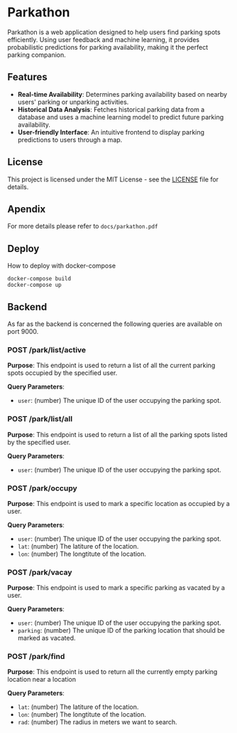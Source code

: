 # Parkathon

Parkathon is a web application designed to help users find parking spots efficiently. Using user feedback and machine learning, it provides probabilistic predictions for parking availability, making it the perfect parking companion.

## Features

- **Real-time Availability**: Determines parking availability based on nearby users' parking or unparking activities.
- **Historical Data Analysis**: Fetches historical parking data from a database and uses a machine learning model to predict future parking availability.
- **User-friendly Interface**: An intuitive frontend to display parking predictions to users through a map.

## License
This project is licensed under the MIT License - see the [LICENSE](LICENSE) file for details.

## Apendix
For more details please refer to `docs/parkathon.pdf`

## Deploy

How to deploy with docker-compose

```
docker-compose build
docker-compose up
```

## Backend

As far as the backend is concerned the following queries are available on port 9000.

### POST /park/list/active

**Purpose**: This endpoint is used to return a list of all the current parking spots occupied by the specified user.

**Query Parameters**:

- `user`: (number) The unique ID of the user occupying the parking spot.

### POST /park/list/all

**Purpose**: This endpoint is used to return a list of all the parking spots listed by the specified user.

**Query Parameters**:

- `user`: (number) The unique ID of the user occupying the parking spot.

### POST /park/occupy

**Purpose**: This endpoint is used to mark a specific location as occupied by a user.

**Query Parameters**:

- `user`: (number) The unique ID of the user occupying the parking spot.
- `lat`: (number) The latiture of the location.
- `lon`: (number) The longtitute of the location.

### POST /park/vacay

**Purpose**: This endpoint is used to mark a specific parking as vacated by a user.

**Query Parameters**:

- `user`: (number) The unique ID of the user occupying the parking spot.
- `parking`: (number) The unique ID of the parking location that should be marked as vacated.

### POST /park/find

**Purpose**: This endpoint is used to return all the currently empty parking location near a location

**Query Parameters**:

- `lat`: (number) The latiture of the location.
- `lon`: (number) The longtitute of the location.
- `rad`: (number) The radius in meters we want to search.
